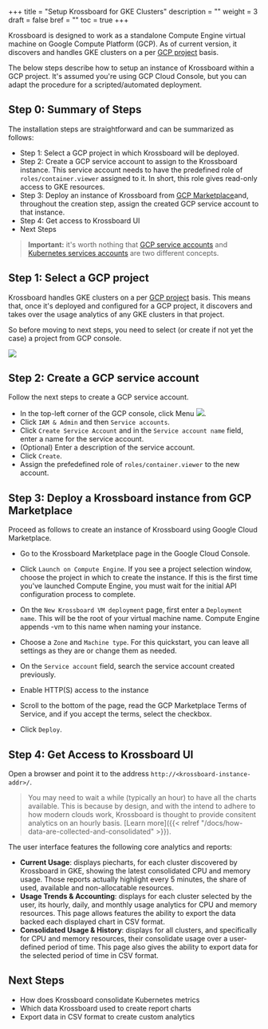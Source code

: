 +++
title = "Setup Krossboard for GKE Clusters"
description = ""
weight = 3
draft = false
bref = ""
toc = true 
+++

Krossboard is designed to work as a standalone Compute Engine virtual machine on Google Compute Platform (GCP).
As of current version, it discovers and handles GKE clusters on a per [GCP project](https://cloud.google.com/resource-manager/docs/creating-managing-projects) basis. 

The below steps describe how to setup an instance of Krossboard within a GCP project. It's assumed you're using GCP Cloud Console, but you can adapt the procedure for a scripted/automated deployment.

## Step 0: Summary of Steps
The installation steps are straightforward and can be summarized as follows:

* Step 1: Select a GCP project in which Krossboard will be deployed.
* Step 2: Create a GCP service account to assign to the Krossboard instance. This service account needs to have the predefined role of `roles/container.viewer` assigned to it. 
  In short, this role gives read-only access to GKE resources. 
* Step 3: Deploy an instance of Krossboard from [GCP Marketplace](https://cloud.google.com/marketplace)and, throughout the creation step, assign the created GCP service account to that instance.
* Step 4: Get access to Krossboard UI 
* Next Steps

> **Important:** it's worth nothing that [GCP service accounts](https://cloud.google.com/iam/docs/understanding-service-accounts) and [Kubernetes services accounts](https://kubernetes.io/docs/reference/access-authn-authz/service-accounts-admin/) are two different concepts.

## Step 1: Select a GCP project
 Krossboard handles GKE clusters on a per [GCP project](https://cloud.google.com/resource-manager/docs/creating-managing-projects) basis. This means that, once it's deployed and configured for a GCP project, it discovers and takes over the usage analytics of any GKE clusters in that project.

 So before moving to next steps, you need to select (or create if not yet the case) a project from GCP console.

 ![](/images/docs/gcp-select-project.png)

 ## Step 2: Create a GCP service account
 Follow the next steps to create a GCP service account.
 

* In the top-left corner of the GCP console, click Menu ![](/images/docs/gcp-menu.png).
* Click `IAM & Admin` and then `Service accounts`.
* Click `Create Service Account` and in the `Service account name` field, enter a name for the service account. 
* (Optional) Enter a description of the service account.
* Click `Create`.
* Assign the prefedefined role of `roles/container.viewer` to the new account.


## Step 3: Deploy a Krossboard instance from GCP Marketplace
Proceed as follows to create an instance of Krossboard using Google Cloud Marketplace.


* Go to the Krossboard Marketplace page in the Google Cloud Console.

* Click `Launch on Compute Engine`. If you see a project selection window, choose the project in which to create the instance. If this is the first time you've launched Compute Engine, you must wait for the initial API configuration process to complete.
* On the `New Krossboard VM deployment` page, first enter a `Deployment name`. This will be the root of your virtual machine name. Compute Engine appends -vm to this name when naming your instance.
* Choose a `Zone` and `Machine type`. For this quickstart, you can leave all settings as they are or change them as needed.
* On the `Service account` field, search the service account created previously.  
* Enable HTTP(S) access to the instance
* Scroll to the bottom of the page, read the GCP Marketplace Terms of Service, and if you accept the terms, select the checkbox.
* Click `Deploy`.

## Step 4: Get Access to Krossboard UI
Open a browser and point it to the address `http://<krossboard-instance-addr>/`.

> You may need to wait a while (typically an hour) to have all the charts available. This is because by design, and with the intend to adhere to how modern clouds work, Krossboard is thought to provide consitent analytics on an hourly basis. [Learn more]({{< relref "/docs/how-data-are-collected-and-consolidated" >}}).

The user interface features the following core analytics and reports:
 * **Current Usage**: displays piecharts, for each cluster discovered by Krossboard in GKE, showing the latest consolidated CPU and memory usage. Those reports actually highlight every 5 minutes, the share of used, available and non-allocatable resources.
 * **Usage Trends & Accounting**: displays for each cluster selected by the user, its hourly, daily, and monthly usage analytics for CPU and memory resources. This page allows features the ability to export the data backed each displayed chart in CSV format.
 * **Consolidated Usage & History**: displays for all clusters, and specifically for CPU and memory resources, their consolidate usage over a user-defined period of time. This page also gives the ability to export data for the selected period of time in CSV format.

## Next Steps

* How does Krossboard consolidate Kubernetes metrics
* Which data Krossboard used to create report charts
* Export data in CSV format to create custom analytics